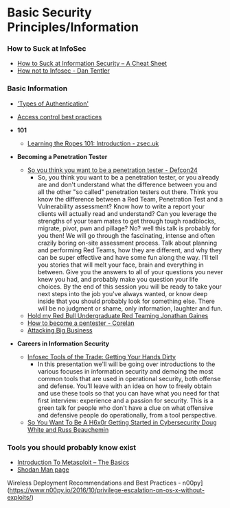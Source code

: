 # Basic Security Principles/Information




### How to Suck at InfoSec
* [How to Suck at Information Security – A Cheat Sheet](https://zeltser.com/suck-at-security-cheat-sheet/)
* [How not to Infosec - Dan Tentler](https://www.youtube.com/watch?v=S5O47gemMNQ)


### Basic Information
* ['Types of Authentication'](http://www.gfi.com/blog/security-101-authentication-part-2/)
* [Access control best practices](https://srlabs.de/acs/)
* **101**
	* [Learning the Ropes 101: Introduction - zsec.uk](https://blog.zsec.uk/101-intro/)



* **Becoming a Penetration Tester**
	* [So you think you want to be a penetration tester - Defcon24](https://www.youtube.com/watch?v=be7bvZkgFmY)
		* So, you think you want to be a penetration tester, or you already are and don't understand what the difference between you and all the other "so called" penetration testers out there. Think you know the difference between a Red Team, Penetration Test and a Vulnerability assessment? Know how to write a report your clients will actually read and understand? Can you leverage the strengths of your team mates to get through tough roadblocks, migrate, pivot, pwn and pillage? No? well this talk is probably for you then! We will go through the fascinating, intense and often crazily boring on-site assessment process. Talk about planning and performing Red Teams, how they are different, and why they can be super effective and have some fun along the way. I'll tell you stories that will melt your face, brain and everything in between. Give you the answers to all of your questions you never knew you had, and probably make you question your life choices. By the end of this session you will be ready to take your next steps into the job you've always wanted, or know deep inside that you should probably look for something else. There will be no judgment or shame, only information, laughter and fun.
	* [Hold my Red Bull Undergraduate Red Teaming Jonathan Gaines](https://www.youtube.com/watch?v=9vgpqRzuvLk)
	* [How to become a pentester - Corelan](https://www.corelan.be/index.php/2015/10/13/how-to-become-a-pentester/)
	* [Attacking Big Business](https://www.cyberis.co.uk/blog/attacking-big-business)	
* **Careers in Information Security**
	* [Infosec Tools of the Trade: Getting Your Hands Dirty](http://www.irongeek.com/i.php?page=videos/bsidesnashville2017/bsides-nashville-2017-green00-infosec-tools-of-the-trade-getting-your-hands-dirty-jason-smith-and-tara-wink)
		* In this presentation we'll will be going over introductions to the various focuses in information security and demoing the most common tools that are used in operational security, both offense and defense. You'll leave with an idea on how to freely obtain and use these tools so that you can have what you need for that first interview: experience and a passion for security. This is a green talk for people who don't have a clue on what offensive and defensive people do operationally, from a tool perspective.
	* [So You Want To Be A H6x0r Getting Started in Cybersecurity Doug White and Russ Beauchemin ](https://www.youtube.com/watch?v=rRJKghTTics)





### Tools you should probably know exist
* [Introduction To Metasploit – The Basics](http://www.elithecomputerguy.com/2013/02/08/introduction-to-metasploit-the-basics/) 
* [Shodan Man page](http://www.shodanhq.com/help)

 Wireless Deployment Recommendations and Best Practices  - n00py](https://www.n00py.io/2016/10/privilege-escalation-on-os-x-without-exploits/)